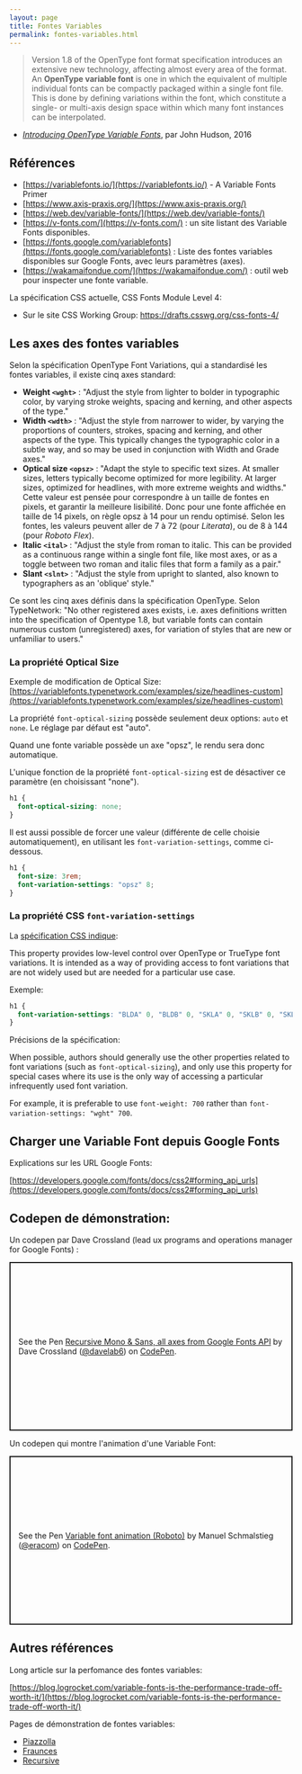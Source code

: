 ```yaml
---
layout: page
title: Fontes Variables
permalink: fontes-variables.html
---
```


> Version 1.8 of the OpenType font format specification introduces an extensive new technology, affecting almost every area of the format. An **OpenType variable font** is one in which the equivalent of multiple individual fonts can be compactly packaged within a single font file. This is done by defining variations within the font, which constitute a single- or multi-axis design space within which many font instances can be interpolated. 

- [*Introducing OpenType Variable Fonts*](https://medium.com/variable-fonts/https-medium-com-tiro-introducing-opentype-variable-fonts-12ba6cd2369), par John Hudson, 2016


## Références

* [https://variablefonts.io/](https://variablefonts.io/) - A Variable Fonts Primer
* [https://www.axis-praxis.org/](https://www.axis-praxis.org/)
* [https://web.dev/variable-fonts/](https://web.dev/variable-fonts/)
* [https://v-fonts.com/](https://v-fonts.com/) : un site listant des Variable Fonts disponibles.
* [https://fonts.google.com/variablefonts](https://fonts.google.com/variablefonts) : Liste des fontes variables disponibles sur Google Fonts, avec leurs paramètres (axes).
* [https://wakamaifondue.com/](https://wakamaifondue.com/) : outil web pour inspecter une fonte variable.

La spécification CSS actuelle, CSS Fonts Module Level 4:

* Sur le site CSS Working Group: https://drafts.csswg.org/css-fonts-4/


## Les axes des fontes variables

Selon la spécification OpenType Font Variations, qui a standardisé les fontes variables, il existe cinq axes standard:

- **Weight `<wght>`** : "Adjust the style from lighter to bolder in typographic color, by varying stroke weights, spacing and kerning, and other aspects of the type."
- **Width `<wdth>`** : "Adjust the style from narrower to wider, by varying the proportions of counters, strokes, spacing and kerning, and other aspects of the type. This typically changes the typographic color in a subtle way, and so may be used in conjunction with Width and Grade axes."
- **Optical size `<opsz>`** : "Adapt the style to specific text sizes. At smaller sizes, letters typically become optimized for more legibility. At larger sizes, optimized for headlines, with more extreme weights and widths." Cette valeur est pensée pour correspondre à un taille de fontes en pixels, et garantir la meilleure lisibilité. Donc pour une fonte affichée en taille de 14 pixels, on règle opsz à 14 pour un rendu optimisé. Selon les fontes, les valeurs peuvent aller de 7 à 72 (pour *Literata*), ou de 8 à 144 (pour *Roboto Flex*).
- **Italic `<ital>`** : "Adjust the style from roman to italic. This can be provided as a continuous range within a single font file, like most axes, or as a toggle between two roman and italic files that form a family as a pair."
- **Slant `<slnt>`** : "Adjust the style from upright to slanted, also known to typographers as an 'oblique' style."

Ce sont les cinq axes définis dans la spécification OpenType. Selon TypeNetwork: "No other registered axes exists, i.e. axes definitions written into the specification of Opentype 1.8, but variable fonts can contain numerous  custom (unregistered) axes, for variation of styles that are new or unfamiliar to users."

### La propriété Optical Size

Exemple de modification de Optical Size:
[https://variablefonts.typenetwork.com/examples/size/headlines-custom](https://variablefonts.typenetwork.com/examples/size/headlines-custom)

La propriété `font-optical-sizing` possède seulement deux options: `auto` et `none`. Le réglage par défaut est "auto".

Quand une fonte variable possède un axe "opsz", le rendu sera donc automatique.

L'unique fonction de la propriété `font-optical-sizing` est de désactiver ce paramètre (en choisissant "none").

```css
h1 {
  font-optical-sizing: none;
}
```

Il est aussi possible de forcer une valeur (différente de celle choisie automatiquement), en utilisant les `font-variation-settings`, comme ci-dessous.

```css
h1 {
  font-size: 3rem;
  font-variation-settings: "opsz" 8;
}
```

### La propriété CSS `font-variation-settings`

La [spécification CSS indique](https://drafts.csswg.org/css-fonts-4/#font-variation-settings-def): 

This property provides low-level control over OpenType or TrueType font variations. It is intended as a way of providing access to font variations that are not widely used but are needed for a particular use case.

Exemple: 

```css
h1 {
  font-variation-settings: "BLDA" 0, "BLDB" 0, "SKLA" 0, "SKLB" 0, "SKLD" 0, "TRMA" 0, "TRMB" 973, "TRMC" 0, "TRMD" 0, "TRME" 0, "TRMF" 0, "TRMG" 0, "TRMK" 0, "TRML" 0, "WMX2" 12, "opsz" 102;
}
```

Précisions de la spécification:

When possible, authors should generally use the other properties related to font variations (such as `font-optical-sizing`), and only use this property for special cases where its use is the only way of accessing a particular infrequently used font variation.

For example, it is preferable to use `font-weight: 700` rather than `font-variation-settings: "wght" 700`.


## Charger une Variable Font depuis Google Fonts

Explications sur les URL Google Fonts: 

[https://developers.google.com/fonts/docs/css2#forming_api_urls](https://developers.google.com/fonts/docs/css2#forming_api_urls)




## Codepen de démonstration:

Un codepen par Dave Crossland (lead ux programs and operations manager for Google Fonts) :

<p class="codepen" data-height="300" data-default-tab="css,result" data-slug-hash="eYRJeqp" data-user="davelab6" style="height: 300px; box-sizing: border-box; display: flex; align-items: center; justify-content: center; border: 2px solid; margin: 1em 0; padding: 1em;">
  <span>See the Pen <a href="https://codepen.io/davelab6/pen/eYRJeqp">
  Recursive Mono &amp; Sans, all axes from Google Fonts API</a> by Dave Crossland (<a href="https://codepen.io/davelab6">@davelab6</a>)
  on <a href="https://codepen.io">CodePen</a>.</span>
</p>

Un codepen qui montre l'animation d'une Variable Font:

<p class="codepen" data-height="300" data-default-tab="result" data-slug-hash="ZEoGxMw" data-user="eracom" style="height: 300px; box-sizing: border-box; display: flex; align-items: center; justify-content: center; border: 2px solid; margin: 1em 0; padding: 1em;">
  <span>See the Pen <a href="https://codepen.io/eracom/pen/ZEoGxMw">
  Variable font animation (Roboto)</a> by Manuel Schmalstieg (<a href="https://codepen.io/eracom">@eracom</a>)
  on <a href="https://codepen.io">CodePen</a>.</span>
</p>


## Autres références

Long article sur la perfomance des fontes variables:

[https://blog.logrocket.com/variable-fonts-is-the-performance-trade-off-worth-it/](https://blog.logrocket.com/variable-fonts-is-the-performance-trade-off-worth-it/)

Pages de démonstration de fontes variables:

- [Piazzolla](https://piazzolla.huertatipografica.com/)
- [Fraunces](https://fraunces.undercase.xyz/)
- [Recursive](https://www.recursive.design/)

